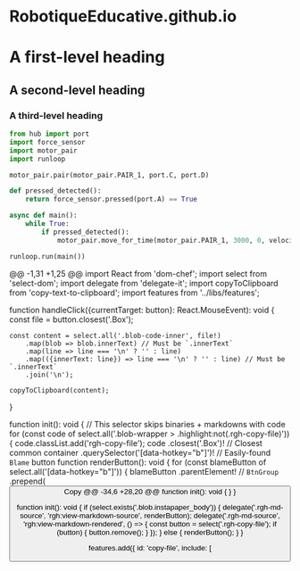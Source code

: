 # RobotiqueEducative.github.io

# A first-level heading
## A second-level heading
### A third-level heading

```python 
from hub import port
import force_sensor
import motor_pair
import runloop

motor_pair.pair(motor_pair.PAIR_1, port.C, port.D)

def pressed_detected():
    return force_sensor.pressed(port.A) == True

async def main():
    while True:
        if pressed_detected():
            motor_pair.move_for_time(motor_pair.PAIR_1, 3000, 0, velocity=200)

runloop.run(main())
```


@@ -1,31 +1,25 @@
import React from 'dom-chef';
import select from 'select-dom';
import delegate from 'delegate-it';
import copyToClipboard from 'copy-text-to-clipboard';
import features from '../libs/features';

function handleClick({currentTarget: button}: React.MouseEvent<HTMLButtonElement>): void {
	const file = button.closest('.Box');

	const content = select.all('.blob-code-inner', file!)
		.map(blob => blob.innerText) // Must be `.innerText`
		.map(line => line === '\n' ? '' : line)
		.map(({innerText: line}) => line === '\n' ? '' : line) // Must be `.innerText`
		.join('\n');

	copyToClipboard(content);
}

function init(): void {
	// This selector skips binaries + markdowns with code
	for (const code of select.all('.blob-wrapper > .highlight:not(.rgh-copy-file)')) {
		code.classList.add('rgh-copy-file');
		code
			.closest('.Box')! // Closest common container
			.querySelector('[data-hotkey="b"]')! // Easily-found `Blame` button
function renderButton(): void {
	for (const blameButton of select.all('[data-hotkey="b"]')) {
		blameButton
			.parentElement! // `BtnGroup`
			.prepend(
				<button
					onClick={handleClick}
					className="btn btn-sm copy-btn tooltipped tooltipped-n BtnGroup-item"
					className="btn btn-sm tooltipped tooltipped-n BtnGroup-item rgh-copy-file"
					aria-label="Copy file to clipboard"
					type="button">
					Copy
@@ -34,6 +28,20 @@ function init(): void {
	}
}

function init(): void {
	if (select.exists('.blob.instapaper_body')) {
		delegate('.rgh-md-source', 'rgh:view-markdown-source', renderButton);
		delegate('.rgh-md-source', 'rgh:view-markdown-rendered', () => {
			const button = select('.rgh-copy-file');
			if (button) {
				button.remove();
			}
		});
	} else {
		renderButton();
	}
}

features.add({
	id: 'copy-file',
	include: [

